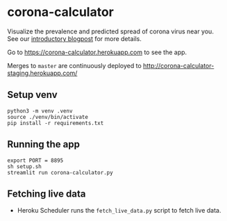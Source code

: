 # corona-calculator
Visualize the prevalence and predicted spread of corona virus near you. See our [introductory blogpost](https://towardsdatascience.com/should-i-go-to-brunch-an-interactive-tool-for-covid-19-curve-flattening-6ab6a914af0) for more details.

Go to https://corona-calculator.herokuapp.com to see the app. 

Merges to `master` are continuously deployed to http://corona-calculator-staging.herokuapp.com/

## Setup venv
```
python3 -m venv .venv
source ./venv/bin/activate
pip install -r requirements.txt
```

## Running the app
```
export PORT = 8895
sh setup.sh
streamlit run corona-calculator.py
```

## Fetching live data
- Heroku Scheduler runs the `fetch_live_data.py` script to fetch live data.

